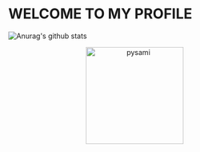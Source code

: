 # WELCOME TO MY PROFILE

![Anurag's github stats](https://github-readme-stats.vercel.app/api?username=pysami&show_icons=true&theme=onedark)

<p align="center"><a href="https://github.com/pysami"><img src="p1.png" height='195' alt="pysami">


 
